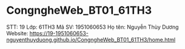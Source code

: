 # CongngheWeb_BT01_61TH3
STT: 19  Lớp: 61TH3
Mã SV: 1951060653
Họ tên: Nguyễn Thùy Dương
Website: https://19-1951060653-nguyenthuyduong.github.io/CongngheWeb_BT01_61TH3/home.html
